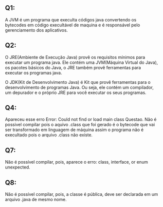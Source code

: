 ## Q1:

A JVM é um programa que execulta códigos java convertendo os bytecodes em código execultável de maquina e é responsável pelo gerenciamento dos aplicativos.

## Q2:

O JRE(Ambiente de Execução Java) provê os requisitos mínimos para executar um programa java. Ele contém uma JVM(Máquina Virtual do Java), os pacotes    básicos do Java, o JRE também provê ferramentas para executar os programas java.

O JDK(Kit de Desenvolvimento Java) é Kit que provê ferramentas para o desenvolvimento de programas Java. Ou seja, ele contém um compilador, um depurador e o próprio JRE para você executar os seus programas.

## Q4:

Apareceu esse erro Error: Could not find or load main class Questao. Não é possivel compilar pois o aquivo .class que foi gerado é o bytecode que vai ser transformado em linguagem de máquina assim o programa não é execultado pois o arquivo .class não existe.

## Q7:

Não é possível compilar, pois, aparece o erro: class, interface, or enum unexpected.

## Q8:

Não é possível compilar, pois, a classe é pública, deve ser declarada em um arquivo .java de mesmo nome.

